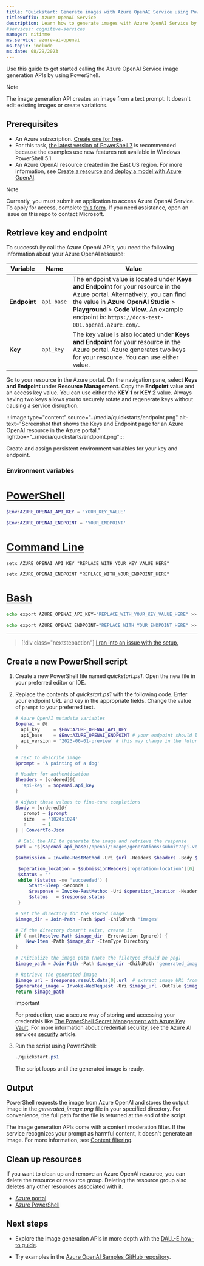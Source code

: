```yaml
---
title: "Quickstart: Generate images with Azure OpenAI Service using PowerShell"
titleSuffix: Azure OpenAI Service
description: Learn how to generate images with Azure OpenAI Service by using PowerShell and the endpoint and access keys for your Azure OpenAI resource.
#services: cognitive-services
manager: nitinme
ms.service: azure-ai-openai
ms.topic: include
ms.date: 08/29/2023
---
```


Use this guide to get started calling the Azure OpenAI Service image generation APIs by using PowerShell.

> [!NOTE]
> The image generation API creates an image from a text prompt. It doesn't edit existing images or create variations.

## Prerequisites

- An Azure subscription. <a href="https://azure.microsoft.com/free/ai-services" target="_blank">Create one for free</a>.
- For this task, <a href="https://aka.ms/installpowershell" target="_blank">the latest version of PowerShell 7</a> is recommended because the examples use new features not available in Windows PowerShell 5.1.
- An Azure OpenAI resource created in the East US region. For more information, see [Create a resource and deploy a model with Azure OpenAI](../how-to/create-resource.md).

> [!NOTE]
> Currently, you must submit an application to access Azure OpenAI Service. To apply for access, complete [this form](https://aka.ms/oai/access). If you need assistance, open an issue on this repo to contact Microsoft.

## Retrieve key and endpoint

To successfully call the Azure OpenAI APIs, you need the following information about your Azure OpenAI resource:

| Variable     | Name       | Value                                                                                                                                                                                                                                                                  |
| ------------ | ---------- | ---------------------------------------------------------------------------------------------------------------------------------------------------------------------------------------------------------------------------------------------------------------------- |
| **Endpoint** | `api_base` | The endpoint value is located under **Keys and Endpoint** for your resource in the Azure portal. Alternatively, you can find the value in **Azure OpenAI Studio** > **Playground** > **Code View**. An example endpoint is: `https://docs-test-001.openai.azure.com/`. |
| **Key**      | `api_key`  | The key value is also located under **Keys and Endpoint** for your resource in the Azure portal. Azure generates two keys for your resource. You can use either value.                                                                                                 |

Go to your resource in the Azure portal. On the navigation pane, select **Keys and Endpoint** under **Resource Management**. Copy the **Endpoint** value and an access key value. You can use either the **KEY 1** or **KEY 2** value. Always having two keys allows you to securely rotate and regenerate keys without causing a service disruption.

:::image type="content" source="../media/quickstarts/endpoint.png" alt-text="Screenshot that shows the Keys and Endpoint page for an Azure OpenAI resource in the Azure portal." lightbox="../media/quickstarts/endpoint.png":::

Create and assign persistent environment variables for your key and endpoint.

### Environment variables

# [PowerShell](#tab/powershell)

```powershell
$Env:AZURE_OPENAI_API_KEY = 'YOUR_KEY_VALUE'
```

```powershell
$Env:AZURE_OPENAI_ENDPOINT = 'YOUR_ENDPOINT'
```

# [Command Line](#tab/command-line)

```CMD
setx AZURE_OPENAI_API_KEY "REPLACE_WITH_YOUR_KEY_VALUE_HERE"
```

```CMD
setx AZURE_OPENAI_ENDPOINT "REPLACE_WITH_YOUR_ENDPOINT_HERE"
```

# [Bash](#tab/bash)

```Bash
echo export AZURE_OPENAI_API_KEY="REPLACE_WITH_YOUR_KEY_VALUE_HERE" >> /etc/environment && source /etc/environment
```

```Bash
echo export AZURE_OPENAI_ENDPOINT="REPLACE_WITH_YOUR_ENDPOINT_HERE" >> /etc/environment && source /etc/environment
```

---

> [!div class="nextstepaction"]
> [I ran into an issue with the setup.](https://microsoft.qualtrics.com/jfe/form/SV_0Cl5zkG3CnDjq6O?PLanguage=POWERSHELL&Pillar=AOAI&Product=Chatgpt&Page=quickstart&Section=Set-up)

## Create a new PowerShell script

1. Create a new PowerShell file named _quickstart.ps1_. Open the new file in your preferred editor or IDE.

1. Replace the contents of _quickstart.ps1_ with the following code. Enter your endpoint URL and key in the appropriate fields. Change the value of `prompt` to your preferred text.

   ```powershell
   # Azure OpenAI metadata variables
   $openai = @{
     api_key     = $Env:AZURE_OPENAI_API_KEY
     api_base    = $Env:AZURE_OPENAI_ENDPOINT # your endpoint should look like the following https://YOUR_RESOURCE_NAME.openai.azure.com/
     api_version = '2023-06-01-preview' # this may change in the future
   }

   # Text to describe image
   $prompt = 'A painting of a dog'

   # Header for authentication
   $headers = [ordered]@{
     'api-key' = $openai.api_key
   }

   # Adjust these values to fine-tune completions
   $body = [ordered]@{
      prompt = $prompt
      size   = '1024x1024'
      n      = 1
   } | ConvertTo-Json

    # Call the API to generate the image and retrieve the response
   $url = "$($openai.api_base)/openai/images/generations:submit?api-version=$($openai.api_version)"

   $submission = Invoke-RestMethod -Uri $url -Headers $headers -Body $body -Method Post -ContentType 'application/json' -ResponseHeadersVariable submissionHeaders

    $operation_location = $submissionHeaders['operation-location'][0]
    $status = ''
    while ($status -ne 'succeeded') {
        Start-Sleep -Seconds 1
        $response = Invoke-RestMethod -Uri $operation_location -Headers $headers
        $status   = $response.status
    }

   # Set the directory for the stored image
   $image_dir = Join-Path -Path $pwd -ChildPath 'images'

   # If the directory doesn't exist, create it
   if (-not(Resolve-Path $image_dir -ErrorAction Ignore)) {
       New-Item -Path $image_dir -ItemType Directory
   }

   # Initialize the image path (note the filetype should be png)
   $image_path = Join-Path -Path $image_dir -ChildPath 'generated_image.png'

   # Retrieve the generated image
   $image_url = $response.result.data[0].url  # extract image URL from response
   $generated_image = Invoke-WebRequest -Uri $image_url -OutFile $image_path  # download the image
   return $image_path
   ```

   > [!IMPORTANT]
   > For production, use a secure way of storing and accessing your credentials like [The PowerShell Secret Management with Azure Key Vault](/powershell/utility-modules/secretmanagement/how-to/using-azure-keyvault). For more information about credential security, see the Azure AI services [security](../../security-features.md) article.

1. Run the script using PowerShell:

   ```powershell
   ./quickstart.ps1
   ```

   The script loops until the generated image is ready.

## Output

PowerShell requests the image from Azure OpenAI and stores the output image in the _generated_image.png_ file in your specified directory. For convenience, the full path for the file is returned at the end of the script.

The image generation APIs come with a content moderation filter. If the service recognizes your prompt as harmful content, it doesn't generate an image. For more information, see [Content filtering](../concepts/content-filter.md).

## Clean up resources

If you want to clean up and remove an Azure OpenAI resource, you can delete the resource or resource group. Deleting the resource group also deletes any other resources associated with it.

- [Azure portal](../../multi-service-resource.md?pivots=azportal#clean-up-resources)
- [Azure PowerShell](../../multi-service-resource.md?pivots=azpowershell#clean-up-resources)

## Next steps

* Explore the image generation APIs in more depth with the [DALL-E how-to guide](../how-to/dall-e.md).
- Try examples in the [Azure OpenAI Samples GitHub repository](https://github.com/Azure/openai-samples).
